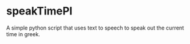 # speakTimePI
A simple python script that uses text to speech to speak out the current time in greek.
